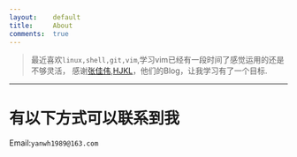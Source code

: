 ```yaml
---
layout:    default
title:     About
comments:  true
---
```


> 最近喜欢`linux,shell,git,vim`,学习vim已经有一段时间了感觉运用的还是不够灵活，
感谢[张佳伟],[HJKL]，他们的Blog，让我学习有了一个目标.


----

# 有以下方式可以联系到我

  Email:`yanwh1989@163.com`


[张佳伟]: http://ghosertblog.github.com/
[HJKL]: http://hjkl.me/
